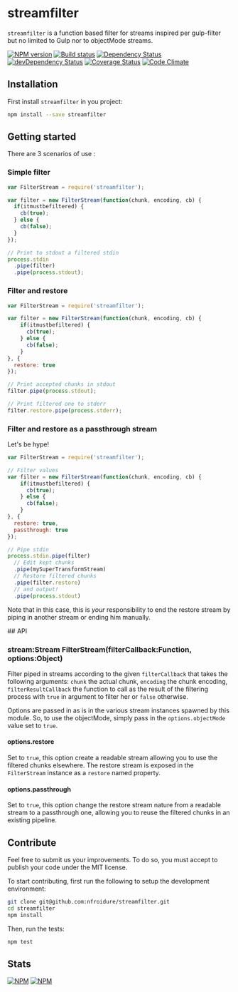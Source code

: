 # streamfilter

`streamfilter` is a function based filter for streams inspired per gulp-filter
 but no limited to Gulp nor to objectMode streams.

  [![NPM version](https://badge.fury.io/js/streamfilter.svg)](https://npmjs.org/package/streamfilter)
 [![Build status](https://secure.travis-ci.org/nfroidure/streamfilter.svg)](https://travis-ci.org/nfroidure/streamfilter)
 [![Dependency Status](https://david-dm.org/nfroidure/streamfilter.svg)](https://david-dm.org/nfroidure/streamfilter)
 [![devDependency Status](https://david-dm.org/nfroidure/streamfilter/dev-status.svg)](https://david-dm.org/nfroidure/streamfilter#info=devDependencies)
 [![Coverage Status](https://coveralls.io/repos/nfroidure/streamfilter/badge.svg?branch=master)](https://coveralls.io/r/nfroidure/streamfilter?branch=master)
 [![Code Climate](https://codeclimate.com/github/nfroidure/streamfilter.svg)](https://codeclimate.com/github/nfroidure/streamfilter)

## Installation

First install `streamfilter` in you project:
```sh
npm install --save streamfilter
```

## Getting started

There are 3 scenarios of use :

### Simple filter

```js
var FilterStream = require('streamfilter');

var filter = new FilterStream(function(chunk, encoding, cb) {
  if(itmustbefiltered) {
    cb(true);
  } else {
    cb(false);
  }
});

// Print to stdout a filtered stdin
process.stdin
  .pipe(filter)
  .pipe(process.stdout);
```

### Filter and restore

```js
var FilterStream = require('streamfilter');

var filter = new FilterStream(function(chunk, encoding, cb) {
    if(itmustbefiltered) {
      cb(true);
    } else {
      cb(false);
    }
}, {
  restore: true
});

// Print accepted chunks in stdout
filter.pipe(process.stdout);

// Print filtered one to stderr
filter.restore.pipe(process.stderr);
```

### Filter and restore as a passthrough stream
Let's be hype!

```js
var FilterStream = require('streamfilter');

// Filter values
var filter = new FilterStream(function(chunk, encoding, cb) {
    if(itmustbefiltered) {
      cb(true);
    } else {
      cb(false);
    }
}, {
  restore: true,
  passthrough: true
});

// Pipe stdin
process.stdin.pipe(filter)
  // Edit kept chunks
  .pipe(mySuperTransformStream)
  // Restore filtered chunks
  .pipe(filter.restore)
  // and output!
  .pipe(process.stdout)
```

Note that in this case, this is *your* responsibility to end the restore stream
 by piping in another stream or ending him manually.

## API

### stream:Stream FilterStream(filterCallback:Function, options:Object)

Filter piped in streams according to the given `filterCallback` that takes the
 following arguments: `chunk` the actual chunk, `encoding` the chunk encoding,
 `filterResultCallback` the function to call as the result of the filtering
 process with `true` in argument to filter her or `false` otherwise.

Options are passed in as is in the various stream instances spawned by this
 module. So, to use the objectMode, simply pass in the `options.objectMode`
 value set to `true`.

#### options.restore
Set to `true`, this option create a readable stream allowing you to use the
 filtered chunks elsewhere. The restore stream is exposed in the `FilterStream`
 instance as a `restore` named property.

#### options.passthrough
Set to `true`, this option change the restore stream nature from a readable
 stream to a passthrough one, allowing you to reuse the filtered chunks in an
 existing pipeline.

## Contribute

Feel free to submit us your improvements. To do so, you must accept to publish
 your code under the MIT license.

To start contributing, first run the following to setup the development
 environment:
```sh
git clone git@github.com:nfroidure/streamfilter.git
cd streamfilter
npm install
```

Then, run the tests:
```sh
npm test
```

## Stats
[![NPM](https://nodei.co/npm/streamfilter.png?downloads=true&stars=true)](https://nodei.co/npm/streamfilter/)
[![NPM](https://nodei.co/npm-dl/streamfilter.png)](https://nodei.co/npm/streamfilter/)
